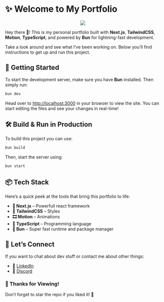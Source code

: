 # ✨ Welcome to My Portfolio

<p align="center">
  <img src="https://github.com/bitwise-star/portfolio/blob/chore/change-readme/assets/page.png" />
</p>

Hey there 👋! This is my personal portfolio built with **Next.js**, **TailwindCSS**, **Motion**, **TypeScript**, and powered by **Bun** for lightning-fast development.

Take a look around and see what I’ve been working on. Below you’ll find instructions to get up and run this project.


## 🚀 Getting Started

To start the development server, make sure you have **Bun** installed. Then simply run:

```bash
bun dev
```

Head over to [http://localhost:3000](http://localhost:3000) in your browser to view the site.
You can start editing the files and see your changes in real-time!


## 🛠️ Build & Run in Production

To build this project you can use:

```bash
bun build
```

Then, start the server using:

```bash
bun start
```

## 📦 Tech Stack

Here’s a quick peek at the tools that bring this portfolio to life:

- **🧬 Next.js** – Powerfull react framework
- **🎨 TailwindCSS** – Styles
- **🎞️ Motion** – Animations
- **📘 TypeScript** – Programming language
- **🥖 Bun** – Super fast runtime and package manager

## 💬 Let’s Connect

If you want to chat about dev stuff or contact me about other things:

- 💼 [LinkedIn](https://www.linkedin.com/in/alice-developer/)
- 💬 [Discord](https://discordapp.com/users/1246891471551074428)


### 💖 Thanks for Viewing!

Don’t forget to star the repo if you liked it! 🌟